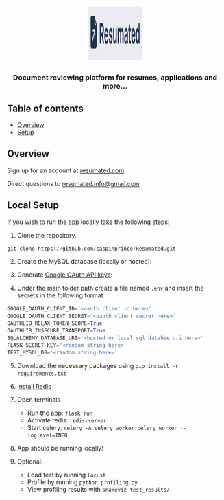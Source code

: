 <h1 align="center">
    <a href="https://resumated.com">
        <img src="https://github.com/caspinprince/Resumated/blob/main/web_app/static/full-logo.png" alt="Logo" width="125" height="125">
    </a>
</h1>

<h3 align="center">Document reviewing platform for resumes, applications and more...</h4>

## Table of contents
* [Overview](#overview)
* [Setup](#local-setup)

## Overview

Sign up for an account at [resumated.com](https://resumated.com)

Direct questions to [resumated.info@gmail.com](mailto:resumated.info@gmail.com)

## Local Setup

If you wish to run the app locally take the following steps:

1. Clone the repository.
```python
git clone https://github.com/caspinprince/Resumated.git 
```
2. Create the MySQL database (locally or hosted):


3. Generate [Google OAuth API keys](https://console.developers.google.com/apis/library):
   

4. Under the main folder path create a file named `.env` and insert the secrets in the following format:
```python
GOOGLE_OAUTH_CLIENT_ID='<oauth client id here>'
GOOGLE_OAUTH_CLIENT_SECRET='<oauth client secret here>'
OAUTHLIB_RELAX_TOKEN_SCOPE=True
OAUTHLIB_INSECURE_TRANSPORT=True
SQLALCHEMY_DATABASE_URI='<hosted or local sql databse uri here>'
FLASK_SECRET_KEY='<random string here>'
TEST_MYSQL_DB='<random string here>'
```
5. Download the necessary packages using `pip install -r requirements.txt`


6. [Install Redis](https://redis.io/download)


7. Open terminals
    - Run the app: `flask run`
    - Activate redis: `redis-server`
    - Start celery: `celery -A celery_worker:celery worker --loglevel=INFO`
 
   
8. App should be running locally!


9. Optional: 
    - Load test by running `locust`
    - Profile by running `python profiling.py`
    - View profiling results with `snakeviz test_results/`


